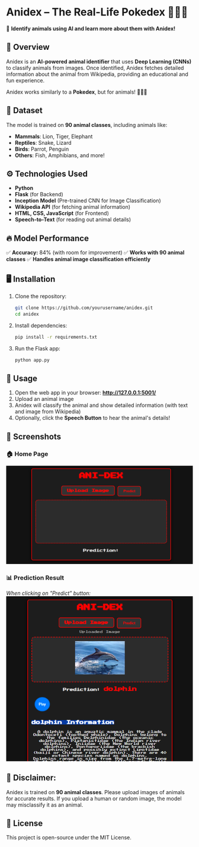 
# Anidex – The Real-Life Pokedex 🦁🐍🐧

🚀 **Identify animals using AI and learn more about them with Anidex!**

## 📌 Overview
Anidex is an **AI-powered animal identifier** that uses **Deep Learning (CNNs)** to classify animals from images. Once identified, Anidex fetches detailed information about the animal from Wikipedia, providing an educational and fun experience.

Anidex works similarly to a **Pokedex**, but for animals! 🦁🐍🐧

## 📝 Dataset
The model is trained on **90 animal classes**, including animals like:
- **Mammals**: Lion, Tiger, Elephant
- **Reptiles**: Snake, Lizard
- **Birds**: Parrot, Penguin
- **Others**: Fish, Amphibians, and more!

## ⚙️ Technologies Used
- **Python**
- **Flask** (for Backend)
- **Inception Model** (Pre-trained CNN for Image Classification)
- **Wikipedia API** (for fetching animal information)
- **HTML, CSS, JavaScript** (for Frontend)
- **Speech-to-Text** (for reading out animal details)

## 🔥 Model Performance
✅ **Accuracy:** 84% (with room for improvement)
✅ **Works with 90 animal classes**
✅ **Handles animal image classification efficiently**

## 🖥 Installation
1. Clone the repository:
   ```bash
   git clone https://github.com/yourusername/anidex.git
   cd anidex
   ```
2. Install dependencies:
   ```bash
   pip install -r requirements.txt
   ```
3. Run the Flask app:
   ```bash
   python app.py
   ```

## 🚀 Usage
1. Open the web app in your browser: **http://127.0.0.1:5001/**
2. Upload an animal image
3. Anidex will classify the animal and show detailed information (with text and image from Wikipedia)
4. Optionally, click the **Speech Button** to hear the animal's details!

## 📸 Screenshots
### **🏠 Home Page**
![Home Page](src/images/home_page.PNG)

### **📊 Prediction Result**
_When clicking on "Predict" button:_
![Prediction Result](src/images/detail.PNG)

## 🛑 Disclaimer:
Anidex is trained on **90 animal classes**. Please upload images of animals for accurate results. If you upload a human or random image, the model may misclassify it as an animal.

## 📜 License
This project is open-source under the MIT License.
